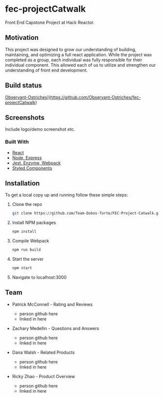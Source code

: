 # fec-projectCatwalk
Front End Capstone Project at Hack Reactor.

## Motivation

This project was designed to grow our understanding of building, maintaining, and optimizing a full react application. While the project was completed as a group, each individual was fully responsible for their individual component. This allowed each of us to utilize and strengthen our understanding of front end development.

## Build status

[Observant-Ostriches](https://circleci.com/gh/Observant-Ostriches/fec-projectCatwalk.svg?style=svg)](https://github.com/Observant-Ostriches/fec-projectCatwalk)


## Screenshots
Include logo/demo screenshot etc.

### Built With

* [React]()
* [Node, Express]()
* [Jest, Enzyme, Webpack]()
* [Styled Components]()


## Installation
To get a local copy up and running follow these simple steps:

1. Clone the repo
   ```sh
   git clone https://github.com/Team-Dobos-Torte/FEC-Project-Catwalk.git
   ```
2. Install NPM packages
   ```sh
   npm install
3. Compile Webpack
   ```sh
   npm run build
4. Start the server
   ```sh
   npm start
5. Navigate to localhost:3000

<!-- TEAM -->
## Team

* Patrick McConnell - Rating and Reviews
  * person github here
  * linked in here

* Zachary Medellin - Questions and Answers
  * person github here
  * linked in here

* Dana Walsh - Related Products
  * person github here
  * linked in here

* Ricky Zhao - Product Overview
  * person github here
  * linked in here

